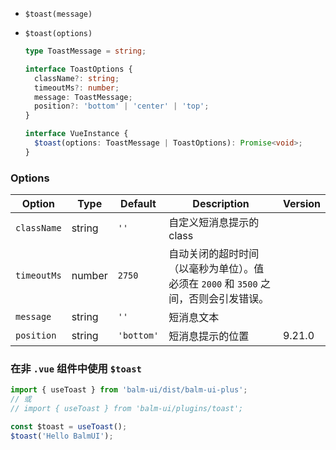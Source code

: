 - `$toast(message)`
- `$toast(options)`

  ```ts
  type ToastMessage = string;

  interface ToastOptions {
    className?: string;
    timeoutMs?: number;
    message: ToastMessage;
    position?: 'bottom' | 'center' | 'top';
  }

  interface VueInstance {
    $toast(options: ToastMessage | ToastOptions): Promise<void>;
  }
  ```

### Options

| Option      | Type   | Default    | Description                                                                          | Version |
| ----------- | ------ | ---------- | ------------------------------------------------------------------------------------ | ------- |
| `className` | string | `''`       | 自定义短消息提示的 class                                                             |         |
| `timeoutMs` | number | `2750`     | 自动关闭的超时时间（以毫秒为单位）。值必须在 `2000` 和 `3500` 之间，否则会引发错误。 |         |
| `message`   | string | `''`       | 短消息文本                                                                           |         |
| `position`  | string | `'bottom'` | 短消息提示的位置                                                                     | 9.21.0  |

### 在非 `.vue` 组件中使用 `$toast`

```js
import { useToast } from 'balm-ui/dist/balm-ui-plus';
// 或
// import { useToast } from 'balm-ui/plugins/toast';

const $toast = useToast();
$toast('Hello BalmUI');
```
